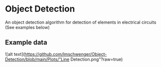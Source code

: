 # Object Detection

An object detection algorithm for detection of elements in electrical circuits (See examples below)
## Example data
![alt text](https://github.com/lmschwenger/Object-Detection/blob/main/Plots/"Line Detection.png"?raw=true)

